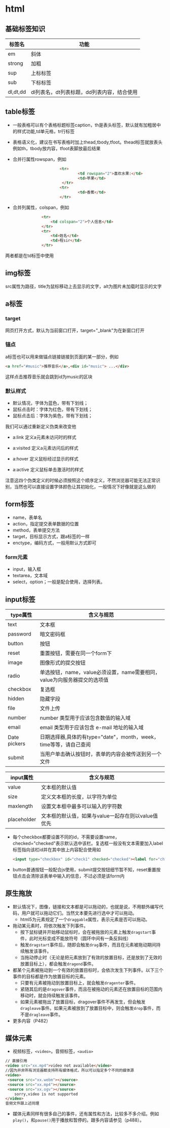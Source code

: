 # html

## 基础标签知识

| 标签名   | 功能                                       |
| -------- | ------------------------------------------ |
| em       | 斜体                                       |
| strong   | 加粗                                       |
| sup      | 上标标签                                   |
| sub      | 下标标签                                   |
| dl,dt,dd | dl列表名，dt列表标题，dd列表内容，结合使用 |

## table标签

- 一般表格可以有个表格标题标签caption，th是表头标签，默认就有加粗居中的样式功能,td单元格，tr行标签
- 表格语义化，建议在书写表格时加上thead,tbody,tfoot。thead标签就放表头例如th，tbody放内容，tfoot表脚放最后结果

- 合并行属性rowspan，例如

```html
						<tr>
            					<td rowspan="2">喜欢水果:</td>
            					<td>苹果</td>
        				 </tr>
        				<tr>
            					<td>香蕉</td>
        				</tr>
```

- 合并列属性，colspan，例如

```html
				<tr>
					<td colspan="2">个人信息</td>
				</tr>
				<tr>
					<td>姓名</td>
					<td>程sir</td>
				</tr>
```

两者都是在td标签中使用

## img标签

src属性为路径，title为鼠标移动上去显示的文字，alt为图片未加载时显示的文字

## a标签

### target

网页打开方式，默认为当前窗口打开，target="_blank"为在新窗口打开

### 锚点

a标签也可以用来做锚点链接链接到页面的某一部分，例如

```html
<a href="#music">推荐音乐</a>,<div id="music"> ...</div>
```

这样点击推荐音乐就会跳到id为music的区块

### 默认样式

- 默认情况，字体为蓝色，带有下划线；
- 鼠标点击时：字体为红色，带有下划线；
- 鼠标点击后：字体为紫色，带有下划线；

我们可以通过重新定义伪类来改变他

- a:link	定义a元素未访问时的样式
- a:visited	定义a元素访问后的样式

- a:hover	定义鼠标经过显示的样式
- a:active	定义鼠标单击激活时的样式

注意这四个伪类定义的时候必须按照这个顺序定义，不然浏览器可能无法正常识别，当然也可以直接设置字体颜色让其初始化，一般情况下好像就是这么做的

## form标签

- name，表单名
- action，指定提交表单数据的位置
- method，表单提交方法
- target，目标显示方式，跟a标签的一样
- enctype，编码方式，一般用默认方式即可

### form元素

- input，输入框
- textarea，文本域
- select，option；一般是配合使用，选择列表。

## input标签

| type属性     | 含义与规范                                                   |
| ------------ | ------------------------------------------------------------ |
| text         | 文本框                                                       |
| password     | 暗文密码框                                                   |
| button       | 按钮                                                         |
| reset        | 重置按钮，需要在同一个form下                                 |
| image        | 图像形式的提交按钮                                           |
| radio        | 单选按钮，name，value必须设置，name需要相同，value为向服务器提交的选项值 |
| checkbox     | 复选框                                                       |
| hidden       | 隐藏字段                                                     |
| file         | 文件上传                                                     |
| number       | number 类型用于应该包含数值的输入域                          |
| email        | email 类型用于应该包含 e-mail 地址的输入域                   |
| Date pickers | 日期选择器,具体的有type="date"，month，week，time等等，请自己查阅 |
| submit       | 当用户单击确认按钮时，表单的内容会被传送到另一个文件         |

| input属性   | 含义与规范                                         |
| ----------- | -------------------------------------------------- |
| value       | 文本框的默认值                                     |
| size        | 定义文本框的长度，以字符为单位                     |
| maxlength   | 设置文本框中最多可以输入的字符数                   |
| placeholder | 文本框的默认值，如果与value一起存在则以value值优先 |

- 每个checkbox都要设置不同的id，不需要设置name，checked="checked"表示默认选中该栏。复选框一般没有文本需要加入label标签指向该栏id并在其中放上内容配合使用如

  ```html
  <input type="checkbox" id="check1" checked="checked"><label for="check1">苹果</label>
  ```

- button普通按钮一般配合js使用，submit提交按钮细节暂不知，reset重置按钮点击会清除该表单中输入的信息，不过必须是该form内

## 原生拖放

- 默认情况下，图像，链接和文本都是可以拖动的，也就是说，不用额外编写代码，用户就可以拖动它们。当然文本要先进行选中才可以拖动。
  - html5为元素规定了一个`draggable`属性，表示元素是否可以拖动。
- 拖动某元素时，将依次触发下列事件。
  - 按下鼠标键并开始移动鼠标时，会在被拖放的元素上触发`dragstart`事件，此时光标变成不能放符号（圆环中间有一条反斜线）
  - 触发`dragstart`事件后，随即会触发`drag`事件，而且在元素被拖动期间持续触发该事件。
  - 当拖动停止时（无论是把元素放到了有效的放置目标，还是放到了无效的放置目标上），都会触发`dragend`事件。
- 都某个元素被拖动到一个有效的放置目标时，会依次发生下列事件。以下三个事件的目标都是作为放置目标的元素。
  - 只要有元素被拖动到放置目标上，就会触发`dragenter`事件。
  - 紧随其后的是`dragover`事件，而且在被拖动的元素还在放置目标的范围内移动时，就会持续触发该事件。
  - 如果元素被拖出了放置目标，dragover事件不再发生，但会触发`dragleave`事件。如果元素被放到了放置目标中，则会触发`drop`事件，而不是`dragleave`事件。
- 更多内容（P482）

## 媒体元素

- 视频标签，`<video>`。音频标签，`<audio>`

```html
// 直接引用
<video src="xx.mp4">video not available</video>
//因为并非所有浏览器都支持所有媒体格式，所以可以指定多个不同的媒体源
<video>
 <source src="xx.webm"></source>
 <source src="xx.mp4"></source>
 <source src="xx.ogv"></source>
	sorry,video is not supported
</video>
音频文件跟上述同理
```

- 媒体元素同样有很多自己的事件，还有属性和方法，比较多不多介绍。例如`play()`，和`pause()`用于播放和暂停的。跟多内容请参见（p488）。






